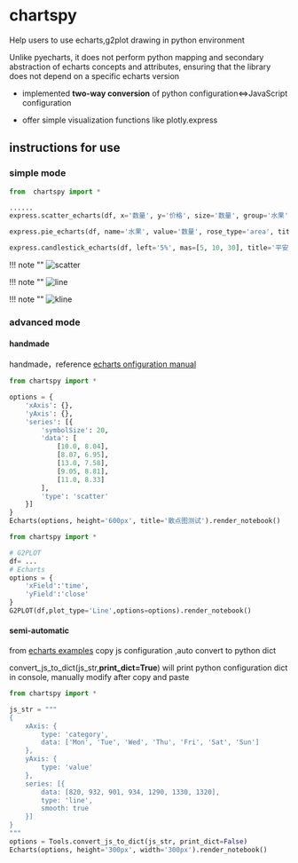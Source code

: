 # chartspy

Help users to use echarts,g2plot drawing in python environment

Unlike pyecharts, it does not perform python mapping and secondary abstraction of echarts concepts and attributes, ensuring that the library does not depend on a specific echarts version

* implemented **two-way conversion** of python configuration<=>JavaScript configuration

* offer simple visualization functions like plotly.express



## instructions for use

### simple mode

```python
from  chartspy import *

......
express.scatter_echarts(df, x='数量', y='价格', size='数量', group='水果', size_max=50, height='250px', title='scatter').render_notebook()

express.pie_echarts(df, name='水果', value='数量', rose_type='area', title="pie2", height='350px').render_notebook()

express.candlestick_echarts(df, left='5%', mas=[5, 10, 30], title='平安银行').render_notebook()
```
!!! note ""
    ![scatter](https://github.com/yiliuyan161/echartspy/blob/master/docs/images/scatter.png?raw=true)

!!! note ""
    ![line](https://github.com/yiliuyan161/echartspy/blob/master/docs/images/pie.png?raw=true)

!!! note ""
    ![kline](https://github.com/yiliuyan161/echartspy/blob/master/docs/images/kline.png?raw=true)

### advanced mode

#### handmade

handmade，reference [echarts onfiguration manual](https://echarts.apache.org/zh/option.html#title)

```python
from chartspy import *

options = {
    'xAxis': {},
    'yAxis': {},
    'series': [{
        'symbolSize': 20,
        'data': [
            [10.0, 8.04],
            [8.07, 6.95],
            [13.0, 7.58],
            [9.05, 8.81],
            [11.0, 8.33]
        ],
        'type': 'scatter'
    }]
}
Echarts(options, height='600px', title='散点图测试').render_notebook()
```

```python
from chartspy import *

# G2PLOT
df= ...
# Echarts
options = {
    'xField':'time',
    'yField':'close'
}
G2PLOT(df,plot_type='Line',options=options).render_notebook()
```

#### semi-automatic

from [echarts examples](https://echarts.apache.org/examples/zh/index.html) copy js configuration ,auto convert to python dict

convert_js_to_dict(js_str,**print_dict=True**) will print python configuration dict in console, manually modify after copy and paste

```python
from chartspy import *

js_str = """
{
    xAxis: {
        type: 'category',
        data: ['Mon', 'Tue', 'Wed', 'Thu', 'Fri', 'Sat', 'Sun']
    },
    yAxis: {
        type: 'value'
    },
    series: [{
        data: [820, 932, 901, 934, 1290, 1330, 1320],
        type: 'line',
        smooth: true
    }]
}
"""
options = Tools.convert_js_to_dict(js_str, print_dict=False)
Echarts(options, height='300px', width='300px').render_notebook()
```






